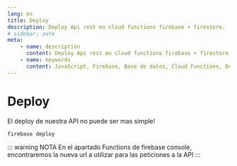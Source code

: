 ```yaml
---
lang: es
title: Deploy
description: Deploy Api rest en cloud functions firebase + firestore.
# sidebar: auto
meta:
    - name: description
      content: Deploy Api rest en cloud functions firebase + firestore.
    - name: keywords
      content: JavaScript, Firebase, Base de datos, Cloud Functions, Deploy
---
```


# Deploy

El deploy de nuestra API no puede ser mas simple!

```sh
firebase deploy
```

::: warning NOTA
En el apartado Functions de firebase console, encontraremos la nueva url a utilizar para las peticiones a la API
:::
